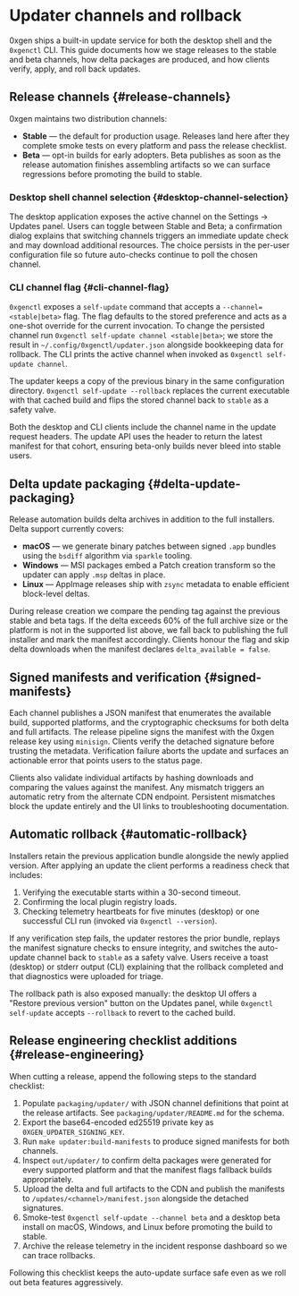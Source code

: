 # Updater channels and rollback

0xgen ships a built-in update service for both the desktop shell and the `0xgenctl`
CLI. This guide documents how we stage releases to the stable and beta channels,
how delta packages are produced, and how clients verify, apply, and roll back
updates.

## Release channels {#release-channels}

0xgen maintains two distribution channels:

- **Stable** — the default for production usage. Releases land here after they
  complete smoke tests on every platform and pass the release checklist.
- **Beta** — opt-in builds for early adopters. Beta publishes as soon as the
  release automation finishes assembling artifacts so we can surface regressions
  before promoting the build to stable.

### Desktop shell channel selection {#desktop-channel-selection}

The desktop application exposes the active channel on the Settings → Updates
panel. Users can toggle between Stable and Beta; a confirmation dialog explains
that switching channels triggers an immediate update check and may download
additional resources. The choice persists in the per-user configuration file so
future auto-checks continue to poll the chosen channel.

### CLI channel flag {#cli-channel-flag}

`0xgenctl` exposes a `self-update` command that accepts a
`--channel=<stable|beta>` flag. The flag defaults to the stored preference and
acts as a one-shot override for the current invocation. To change the persisted
channel run `0xgenctl self-update channel <stable|beta>`; we store the result in
`~/.config/0xgenctl/updater.json` alongside bookkeeping data for rollback. The
CLI prints the active channel when invoked as `0xgenctl self-update channel`.

The updater keeps a copy of the previous binary in the same configuration
directory. `0xgenctl self-update --rollback` replaces the current executable
with that cached build and flips the stored channel back to `stable` as a safety
valve.

Both the desktop and CLI clients include the channel name in the update request
headers. The update API uses the header to return the latest manifest for that
cohort, ensuring beta-only builds never bleed into stable users.

## Delta update packaging {#delta-update-packaging}

Release automation builds delta archives in addition to the full installers.
Delta support currently covers:

- **macOS** — we generate binary patches between signed `.app` bundles using the
  `bsdiff` algorithm via `sparkle` tooling.
- **Windows** — MSI packages embed a Patch creation transform so the updater can
  apply `.msp` deltas in place.
- **Linux** — AppImage releases ship with `zsync` metadata to enable efficient
  block-level deltas.

During release creation we compare the pending tag against the previous stable
and beta tags. If the delta exceeds 60% of the full archive size or the platform
is not in the supported list above, we fall back to publishing the full
installer and mark the manifest accordingly. Clients honour the flag and skip
delta downloads when the manifest declares `delta_available = false`.

## Signed manifests and verification {#signed-manifests}

Each channel publishes a JSON manifest that enumerates the available build,
supported platforms, and the cryptographic checksums for both delta and full
artifacts. The release pipeline signs the manifest with the 0xgen release key
using `minisign`. Clients verify the detached signature before trusting the
metadata. Verification failure aborts the update and surfaces an actionable
error that points users to the status page.

Clients also validate individual artifacts by hashing downloads and comparing the
values against the manifest. Any mismatch triggers an automatic retry from the
alternate CDN endpoint. Persistent mismatches block the update entirely and the
UI links to troubleshooting documentation.

## Automatic rollback {#automatic-rollback}

Installers retain the previous application bundle alongside the newly applied
version. After applying an update the client performs a readiness check that
includes:

1. Verifying the executable starts within a 30-second timeout.
2. Confirming the local plugin registry loads.
3. Checking telemetry heartbeats for five minutes (desktop) or one successful
   CLI run (invoked via `0xgenctl --version`).

If any verification step fails, the updater restores the prior bundle, replays
the manifest signature checks to ensure integrity, and switches the auto-update
channel back to `stable` as a safety valve. Users receive a toast (desktop) or
stderr output (CLI) explaining that the rollback completed and that diagnostics
were uploaded for triage.

The rollback path is also exposed manually: the desktop UI offers a "Restore
previous version" button on the Updates panel, while `0xgenctl self-update`
accepts `--rollback` to revert to the cached build.

## Release engineering checklist additions {#release-engineering}

When cutting a release, append the following steps to the standard checklist:

1. Populate `packaging/updater/` with JSON channel definitions that point at the
   release artifacts. See `packaging/updater/README.md` for the schema.
2. Export the base64-encoded ed25519 private key as `0XGEN_UPDATER_SIGNING_KEY`.
3. Run `make updater:build-manifests` to produce signed manifests for both
   channels.
4. Inspect `out/updater/` to confirm delta packages were generated for every
   supported platform and that the manifest flags fallback builds appropriately.
5. Upload the delta and full artifacts to the CDN and publish the manifests to
   `/updates/<channel>/manifest.json` alongside the detached signatures.
6. Smoke-test `0xgenctl self-update --channel beta` and a desktop beta install on
   macOS, Windows, and Linux before promoting the build to stable.
7. Archive the release telemetry in the incident response dashboard so we can
   trace rollbacks.

Following this checklist keeps the auto-update surface safe even as we roll out
beta features aggressively.
